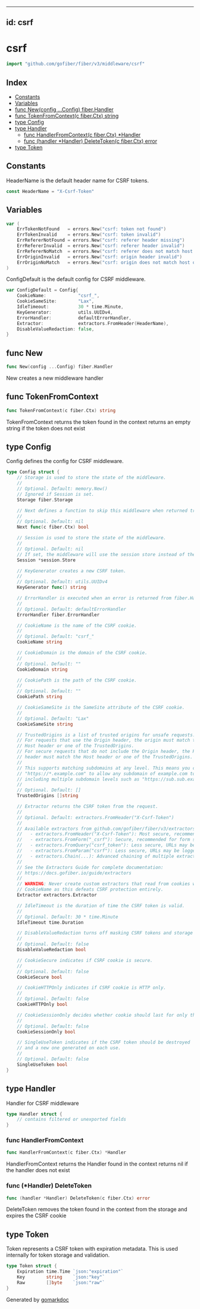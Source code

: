 <!-- Code generated by gomarkdoc. DO NOT EDIT -->

---
id: csrf
---


# csrf

```go
import "github.com/gofiber/fiber/v3/middleware/csrf"
```

## Index

- [Constants](<#constants>)
- [Variables](<#variables>)
- [func New\(config ...Config\) fiber.Handler](<#New>)
- [func TokenFromContext\(c fiber.Ctx\) string](<#TokenFromContext>)
- [type Config](<#Config>)
- [type Handler](<#Handler>)
  - [func HandlerFromContext\(c fiber.Ctx\) \*Handler](<#HandlerFromContext>)
  - [func \(handler \*Handler\) DeleteToken\(c fiber.Ctx\) error](<#Handler.DeleteToken>)
- [type Token](<#Token>)


## Constants

<a name="HeaderName"></a>HeaderName is the default header name for CSRF tokens.

```go
const HeaderName = "X-Csrf-Token"
```

## Variables

<a name="ErrTokenNotFound"></a>

```go
var (
    ErrTokenNotFound   = errors.New("csrf: token not found")
    ErrTokenInvalid    = errors.New("csrf: token invalid")
    ErrRefererNotFound = errors.New("csrf: referer header missing")
    ErrRefererInvalid  = errors.New("csrf: referer header invalid")
    ErrRefererNoMatch  = errors.New("csrf: referer does not match host or trusted origins")
    ErrOriginInvalid   = errors.New("csrf: origin header invalid")
    ErrOriginNoMatch   = errors.New("csrf: origin does not match host or trusted origins")
)
```

<a name="ConfigDefault"></a>ConfigDefault is the default config for CSRF middleware.

```go
var ConfigDefault = Config{
    CookieName:            "csrf_",
    CookieSameSite:        "Lax",
    IdleTimeout:           30 * time.Minute,
    KeyGenerator:          utils.UUIDv4,
    ErrorHandler:          defaultErrorHandler,
    Extractor:             extractors.FromHeader(HeaderName),
    DisableValueRedaction: false,
}
```

<a name="New"></a>
## func New

```go
func New(config ...Config) fiber.Handler
```

New creates a new middleware handler

<a name="TokenFromContext"></a>
## func TokenFromContext

```go
func TokenFromContext(c fiber.Ctx) string
```

TokenFromContext returns the token found in the context returns an empty string if the token does not exist

<a name="Config"></a>
## type Config

Config defines the config for CSRF middleware.

```go
type Config struct {
    // Storage is used to store the state of the middleware.
    //
    // Optional. Default: memory.New()
    // Ignored if Session is set.
    Storage fiber.Storage

    // Next defines a function to skip this middleware when returned true.
    //
    // Optional. Default: nil
    Next func(c fiber.Ctx) bool

    // Session is used to store the state of the middleware.
    //
    // Optional. Default: nil
    // If set, the middleware will use the session store instead of the storage.
    Session *session.Store

    // KeyGenerator creates a new CSRF token.
    //
    // Optional. Default: utils.UUIDv4
    KeyGenerator func() string

    // ErrorHandler is executed when an error is returned from fiber.Handler.
    //
    // Optional. Default: defaultErrorHandler
    ErrorHandler fiber.ErrorHandler

    // CookieName is the name of the CSRF cookie.
    //
    // Optional. Default: "csrf_"
    CookieName string

    // CookieDomain is the domain of the CSRF cookie.
    //
    // Optional. Default: ""
    CookieDomain string

    // CookiePath is the path of the CSRF cookie.
    //
    // Optional. Default: ""
    CookiePath string

    // CookieSameSite is the SameSite attribute of the CSRF cookie.
    //
    // Optional. Default: "Lax"
    CookieSameSite string

    // TrustedOrigins is a list of trusted origins for unsafe requests.
    // For requests that use the Origin header, the origin must match the
    // Host header or one of the TrustedOrigins.
    // For secure requests that do not include the Origin header, the Referer
    // header must match the Host header or one of the TrustedOrigins.
    //
    // This supports matching subdomains at any level. This means you can use a value like
    // "https://*.example.com" to allow any subdomain of example.com to submit requests,
    // including multiple subdomain levels such as "https://sub.sub.example.com".
    //
    // Optional. Default: []
    TrustedOrigins []string

    // Extractor returns the CSRF token from the request.
    //
    // Optional. Default: extractors.FromHeader("X-Csrf-Token")
    //
    // Available extractors from github.com/gofiber/fiber/v3/extractors:
    //   - extractors.FromHeader("X-Csrf-Token"): Most secure, recommended for APIs
    //   - extractors.FromForm("_csrf"): Secure, recommended for form submissions
    //   - extractors.FromQuery("csrf_token"): Less secure, URLs may be logged
    //   - extractors.FromParam("csrf"): Less secure, URLs may be logged
    //   - extractors.Chain(...): Advanced chaining of multiple extractors
    //
    // See the Extractors Guide for complete documentation:
    // https://docs.gofiber.io/guide/extractors
    //
    // WARNING: Never create custom extractors that read from cookies with the same
    // CookieName as this defeats CSRF protection entirely.
    Extractor extractors.Extractor

    // IdleTimeout is the duration of time the CSRF token is valid.
    //
    // Optional. Default: 30 * time.Minute
    IdleTimeout time.Duration

    // DisableValueRedaction turns off masking CSRF tokens and storage keys in logs and errors.
    //
    // Optional. Default: false
    DisableValueRedaction bool

    // CookieSecure indicates if CSRF cookie is secure.
    //
    // Optional. Default: false
    CookieSecure bool

    // CookieHTTPOnly indicates if CSRF cookie is HTTP only.
    //
    // Optional. Default: false
    CookieHTTPOnly bool

    // CookieSessionOnly decides whether cookie should last for only the browser session.
    //
    // Optional. Default: false
    CookieSessionOnly bool

    // SingleUseToken indicates if the CSRF token should be destroyed
    // and a new one generated on each use.
    //
    // Optional. Default: false
    SingleUseToken bool
}
```

<a name="Handler"></a>
## type Handler

Handler for CSRF middleware

```go
type Handler struct {
    // contains filtered or unexported fields
}
```

<a name="HandlerFromContext"></a>
### func HandlerFromContext

```go
func HandlerFromContext(c fiber.Ctx) *Handler
```

HandlerFromContext returns the Handler found in the context returns nil if the handler does not exist

<a name="Handler.DeleteToken"></a>
### func \(\*Handler\) DeleteToken

```go
func (handler *Handler) DeleteToken(c fiber.Ctx) error
```

DeleteToken removes the token found in the context from the storage and expires the CSRF cookie

<a name="Token"></a>
## type Token

Token represents a CSRF token with expiration metadata. This is used internally for token storage and validation.

```go
type Token struct {
    Expiration time.Time `json:"expiration"`
    Key        string    `json:"key"`
    Raw        []byte    `json:"raw"`
}
```

Generated by [gomarkdoc](<https://github.com/princjef/gomarkdoc>)
